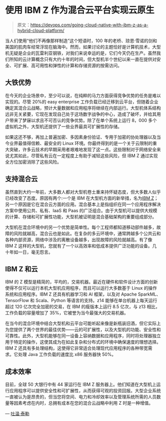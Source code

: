 # 使用 IBM Z 作为混合云平台实现云原生

> 原文：<https://devops.com/going-cloud-native-with-ibm-z-as-a-hybrid-cloud-platform/>

当人们使用“他们不再像那样制造”这个短语时，100 年的老桥、琼恩·雪诺的剑和美国的肌肉车经常浮现在脑海中。然而，如果讨论的主题恰好是计算机技术，大型机无疑是企业的瓦雷利亚钢铁，对我们来说幸运的是，它们今天仍在生产。虽然我们所知的云计算概念只有大约十年的时间，但大型机半个世纪以来一直在提供对安全、可扩展、高可用性和弹性的计算和存储资源的按需访问。

## 大铁优势

在今天的企业场景中，至少可以说，在纯粹的马力方面获得竞争优势的任务是难以实现的。尽管 20%的 easy enterprise 工作负载已经迁移到云平台，但随着企业确定其混合云战略，预计大量数据和应用程序将继续在内部运行。大型机体系结构远非无关紧要，它现在发现自己处于这场数字战争的中心，造成了破坏，并给其用户带来了梦寐以求且不可否认的竞争优势。除了在单个系统上运行 8，000 多个虚拟机之外，大型机还提供了一些业界最具可扩展性的存储。

如果这还不够，再加上普遍加密、多因素身份验证、专用于加密的协处理器以及当今业界最值得信赖、最安全的 Linux 环境。你最终得到的是一个关于云限制的重大突破，许多云技术的早期采用者艰难地发现了这一点。这些限制对于网络安全来说尤其如此，尽管私有云在一定程度上有助于减轻这些风险，但 IBM Z 通过实现全方位加密消除了这些风险。

## 支持混合云

虽然直到大约一年前，大多数人都对大型机卷土重来持怀疑态度，但大多数人似乎已经改变了态度。原因有两个:一个是 IBM 在大型机方面的新举措，名为[IBM Z](https://www.ibm.com/it-infrastructure/z)；另一个原因是它在混合云方面的应用。混合基本上是指组织在同一个应用程序解决方案中使用公共、私有、IaaS 和 Paas 的广泛组合。由于大型机可以提供大规模的计算、存储和可扩展性功能，大型机被证明是混合基础架构的重要组成部分。

大型机在混合环境中的另一个优势是简单性。每个工程师都知道移动部件越多，故障的风险就越高，混合云也是如此。在复杂的多云环境中，通常跨越多个公共云和各种内部资源，网络中涉及的离散设备越多，出现故障的风险就越高。有了像 IBM Z 这样的大型机，您就有了一个以高效率和低成本提供广泛功能的设备。几十年如一日，毫无怨言。

## IBM Z 和云

IBM 的 Z 模型是精简的，平均的，交易机器。最近在硬件和软件设计方面的创新使得不仅可以运行本机大型机应用程序，而且可以运行大多数基于 Linux 的操作系统和应用程序。IBM Z 还具有机器学习和 AI 框架，以及对 Apache SparkML、TensorFlow 和 Scala、Python 等语言的支持。z14 能够在单台机器上每天运行超过 120 亿次完全加密的交易，在 IBM 的瘦版本上运行 8.5 亿次，与 z13 相比，工作负载的容量增加了 35%，它被誉为当今最强大的交易机器。

在当今的混合环境中结合大型机和云平台可能听起来像是新瓶装旧酒，但它实际上为您提供了两个世界的最佳优势——云的可扩展性，以及大型机的功能、安全性和可靠性。此外，大型机能够在同一设备上容纳数据和应用程序，同时将处理器独立用于特定的操作，这使其成为在如此复杂和分布式的环境中确保速度的理想选择。IBM Z 还具有多处理结构，这使得它非常适合处理现代应用程序的各种带宽需求。它处理 Java 工作负载的速度比 x86 服务器快 50%。

## 成本效率

目前，全球 50 大银行中有 44 家运行在 IBM Z 服务器上。他们知道在大型机上运行应用程序可以提供安全性和可扩展性，从而获得可观的投资回报。大型企业系统一直被认为是昂贵的，但当您将空间、电力和冷却效率以及管理系统所需的人员数量等因素考虑在内时，总拥有成本在您的混合云战略中利用 Z 时是一种增值。

— [吐温·泰勒](https://devops.com/author/twain-taylor/)